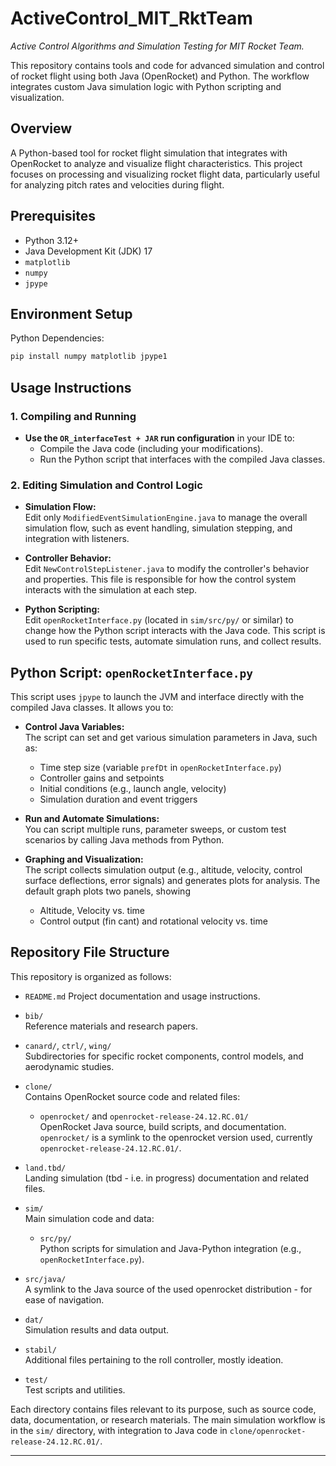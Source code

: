 # ActiveControl_MIT_RktTeam
*Active Control Algorithms and Simulation Testing for MIT Rocket Team.*

This repository contains tools and code for advanced simulation and control of rocket flight using both Java (OpenRocket) and Python. The workflow integrates custom Java simulation logic with Python scripting and visualization.

## Overview
A Python-based tool for rocket flight simulation that integrates with OpenRocket to analyze and visualize flight characteristics. This project focuses on processing and visualizing rocket flight data, particularly useful for analyzing pitch rates and velocities during flight.

## Prerequisites
- Python 3.12+
- Java Development Kit (JDK) 17
- `matplotlib`
- `numpy`
- `jpype`

## Environment Setup

Python Dependencies:
   ```bash
   pip install numpy matplotlib jpype1
   ```
## Usage Instructions

### 1. Compiling and Running

- **Use the `OR_interfaceTest + JAR` run configuration** in your IDE to:
  - Compile the Java code (including your modifications).
  - Run the Python script that interfaces with the compiled Java classes.

### 2. Editing Simulation and Control Logic

- **Simulation Flow:**  
  Edit only `ModifiedEventSimulationEngine.java` to manage the overall simulation flow, such as event handling, simulation stepping, and integration with listeners.

- **Controller Behavior:**  
  Edit `NewControlStepListener.java` to modify the controller's behavior and properties. This file is responsible for how the control system interacts with the simulation at each step.

- **Python Scripting:**  
  Edit `openRocketInterface.py` (located in `sim/src/py/` or similar) to change how the Python script interacts with the Java code. This script is used to run specific tests, automate simulation runs, and collect results.

## Python Script: `openRocketInterface.py`

This script uses `jpype` to launch the JVM and interface directly with the compiled Java classes. It allows you to:

- **Control Java Variables:**  
  The script can set and get various simulation parameters in Java, such as:
  - Time step size (variable `prefDt` in `openRocketInterface.py`)
  - Controller gains and setpoints 
  - Initial conditions (e.g., launch angle, velocity)
  - Simulation duration and event triggers

- **Run and Automate Simulations:**  
  You can script multiple runs, parameter sweeps, or custom test scenarios by calling Java methods from Python.

- **Graphing and Visualization:**  
  The script collects simulation output (e.g., altitude, velocity, control surface deflections, error signals) and generates plots for analysis. The default graph plots two panels, showing
  - Altitude, Velocity vs. time
  - Control output (fin cant) and rotational velocity vs. time

## Repository File Structure

This repository is organized as follows:

- `README.md` 
  Project documentation and usage instructions.

- `bib/`  
  Reference materials and research papers.

- `canard/`, `ctrl/`, `wing/`  
  Subdirectories for specific rocket components, control models, and aerodynamic studies.

- `clone/`  
  Contains OpenRocket source code and related files:
  - `openrocket/` and `openrocket-release-24.12.RC.01/`  
    OpenRocket Java source, build scripts, and documentation.
    `openrocket/` is a symlink to the openrocket version used, currently `openrocket-release-24.12.RC.01/`.

- `land.tbd/`  
  Landing simulation (tbd - i.e. in progress) documentation and related files.

- `sim/`  
  Main simulation code and data:
  - `src/py/`  
    Python scripts for simulation and Java-Python integration (e.g., `openRocketInterface.py`).
 - `src/java/`  
    A symlink to the Java source of the used openrocket distribution - for ease of navigation.
  - `dat/`  
    Simulation results and data output.

- `stabil/`  
  Additional files pertaining to the roll controller, mostly ideation.

- `test/`  
  Test scripts and utilities.

Each directory contains files relevant to its purpose, such as source code, data, documentation, or research materials. The main simulation workflow is in the `sim/` directory, with integration to Java code in `clone/openrocket-release-24.12.RC.01/`.

---
